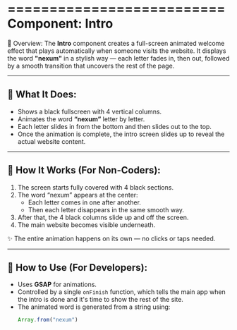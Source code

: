 ==========================
Component: Intro
==========================

📌 Overview:
The **Intro** component creates a full-screen animated welcome effect that plays automatically when someone visits the website. It displays the word **"nexum"** in a stylish way — each letter fades in, then out, followed by a smooth transition that uncovers the rest of the page.

--------------------------------------------
🎯 What It Does:
--------------------------------------------

- Shows a black fullscreen with 4 vertical columns.
- Animates the word **“nexum”** letter by letter.
- Each letter slides in from the bottom and then slides out to the top.
- Once the animation is complete, the intro screen slides up to reveal the actual website content.

--------------------------------------------
📂 How It Works (For Non-Coders):
--------------------------------------------

1. The screen starts fully covered with 4 black sections.
2. The word “nexum” appears at the center:
   - Each letter comes in one after another.
   - Then each letter disappears in the same smooth way.
3. After that, the 4 black columns slide up and off the screen.
4. The main website becomes visible underneath.

✨ The entire animation happens on its own — no clicks or taps needed.

--------------------------------------------
🧾 How to Use (For Developers):
--------------------------------------------

- Uses **GSAP** for animations.
- Controlled by a single `onFinish` function, which tells the main app when the intro is done and it's time to show the rest of the site.
- The animated word is generated from a string using:
  ```js
  Array.from("nexum")
